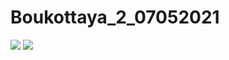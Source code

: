 # Boukottaya_2_07052021
<img src="https://www.code-inspector.com/project/22778/score/svg">
<img src="https://www.code-inspector.com/project/22778/status/svg">
